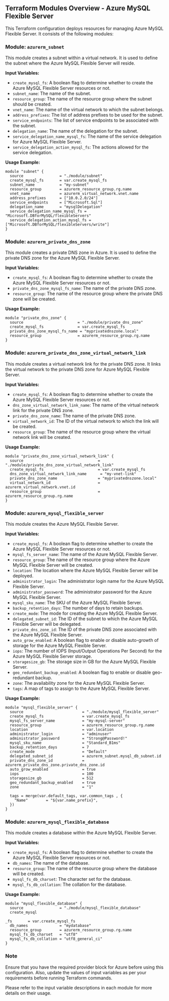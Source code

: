 ## Terraform Modules Overview - Azure MySQL Flexible Server

This Terraform configuration deploys resources for managing Azure MySQL Flexible Server. It consists of the following modules:

### Module: `azurerm_subnet`

This module creates a subnet within a virtual network. It is used to define the subnet where the Azure MySQL Flexible Server will reside.

**Input Variables:**
- `create_mysql_fs`: A boolean flag to determine whether to create the Azure MySQL Flexible Server resources or not.
- `subnet_name`: The name of the subnet.
- `resource_group`: The name of the resource group where the subnet should be created.
- `vnet_name`: The name of the virtual network to which the subnet belongs.
- `address_prefixes`: The list of address prefixes to be used for the subnet.
- `service_endpoints`: The list of service endpoints to be associated with the subnet.
- `delegation_name`: The name of the delegation for the subnet.
- `service_delegation_name_mysql_fs`: The name of the service delegation for Azure MySQL Flexible Server.
- `service_delegation_action_mysql_fs`: The actions allowed for the service delegation.

**Usage Example:**
```
module "subnet" {
  source                = "./module/subnet"
  create_mysql_fs       = var.create_mysql_fs
  subnet_name           = "my-subnet"
  resource_group        = azurerm_resource_group.rg.name
  vnet_name             = azurerm_virtual_network.vnet.name
  address_prefixes      = ["10.0.2.0/24"]
  service_endpoints     = ["Microsoft.Sql"]
  delegation_name       = "mysqlDelegation"
  service_delegation_name_mysql_fs = "Microsoft.DBforMySQL/flexibleServers"
  service_delegation_action_mysql_fs = ["Microsoft.DBforMySQL/flexibleServers/write"]
}
```

### Module: `azurerm_private_dns_zone`

This module creates a private DNS zone in Azure. It is used to define the private DNS zone for the Azure MySQL Flexible Server.

**Input Variables:**
- `create_mysql_fs`: A boolean flag to determine whether to create the Azure MySQL Flexible Server resources or not.
- `private_dns_zone_mysql_fs_name`: The name of the private DNS zone.
- `resource_group`: The name of the resource group where the private DNS zone will be created.

**Usage Example:**
```
module "private_dns_zone" {
  source                        = "./module/private_dns_zone"
  create_mysql_fs               = var.create_mysql_fs
  private_dns_zone_mysql_fs_name = "myprivatednszone.local"
  resource_group                = azurerm_resource_group.rg.name
}
```

### Module: `azurerm_private_dns_zone_virtual_network_link`

This module creates a virtual network link for the private DNS zone. It links the virtual network to the private DNS zone for Azure MySQL Flexible Server.

**Input Variables:**
- `create_mysql_fs`: A boolean flag to determine whether to create the Azure MySQL Flexible Server resources or not.
- `dns_zone_virtual_network_link_name`: The name of the virtual network link for the private DNS zone.
- `private_dns_zone_name`: The name of the private DNS zone.
- `virtual_network_id`: The ID of the virtual network to which the link will be created.
- `resource_group`: The name of the resource group where the virtual network link will be created.

**Usage Example:**
```
module "private_dns_zone_virtual_network_link" {
  source                                 = "./module/private_dns_zone_virtual_network_link"
  create_mysql_fs                        = var.create_mysql_fs
  dns_zone_virtual_network_link_name      = "my-vnet-link"
  private_dns_zone_name                  = "myprivatednszone.local"
  virtual_network_id                     = azurerm_virtual_network.vnet.id
  resource_group                         = azurerm_resource_group.rg.name
}
```

### Module: `azurerm_mysql_flexible_server`

This module creates the Azure MySQL Flexible Server.

**Input Variables:**
- `create_mysql_fs`: A boolean flag to determine whether to create the Azure MySQL Flexible Server resources or not.
- `mysql_fs_server_name`: The name of the Azure MySQL Flexible Server.
- `resource_group`: The name of the resource group where the Azure MySQL Flexible Server will be created.
- `location`: The location where the Azure MySQL Flexible Server will be deployed.
- `administrator_login`: The administrator login name for the Azure MySQL Flexible Server.
- `administrator_password`: The administrator password for the Azure MySQL Flexible Server.
- `mysql_sku_name`: The SKU of the Azure MySQL Flexible Server.
- `backup_retention_days`: The number of days to retain backups.
- `create_mode`: The mode for creating the Azure MySQL Flexible Server.
- `delegated_subnet_id`: The ID of the subnet to which the Azure MySQL Flexible Server will be delegated.
- `private_dns_zone_id`: The ID of the private DNS zone associated with the Azure MySQL Flexible Server.
- `auto_grow_enabled`: A boolean flag to enable or disable auto-growth of storage for the Azure MySQL Flexible Server.
- `iops`: The number of IOPS (Input/Output Operations Per Second) for the Azure MySQL Flexible Server storage.
- `storagesize_gb`: The storage size in GB for the Azure MySQL Flexible Server.
- `geo_redundant_backup_enabled`: A boolean flag to enable or disable geo-redundant backup.
- `zone`: The availability zone for the Azure MySQL Flexible Server.
- `tags`: A map of tags to assign to the Azure MySQL Flexible Server.

**Usage Example:**
```
module "mysql_flexible_server" {
  source                          = "./module/mysql_flexible_server"
  create_mysql_fs                 = var.create_mysql_fs
  mysql_fs_server_name            = "my-mysql-server"
  resource_group                  = azurerm_resource_group.rg.name
  location                        = var.location
  administrator_login             = "adminuser"
  administrator_password          = "Strong@Password!"
  mysql_sku_name                  = "Standard_B1ms"
  backup_retention_days           = 7
  create_mode                     = "Default"
  delegated_subnet_id             = azurerm_subnet.mysql_db_subnet.id
  private_dns_zone_id             = azurerm_private_dns_zone.private_dns_zone.id
  auto_grow_enabled               = true
  iops                            = 100
  storagesize_gb                  = 512
  geo_redundant_backup_enabled    = true
  zone                            = "1"

  tags = merge(var.default_tags, var.common_tags , {
    "Name"        = "${var.name_prefix}",
  })
}
```

### Module: `azurerm_mysql_flexible_database`

This module creates a database within the Azure MySQL Flexible Server.

**Input Variables:**
- `create_mysql_fs`: A boolean flag to determine whether to create the Azure MySQL Flexible Server resources or not.
- `db_names`: The name of the database.
- `resource_group`: The name of the resource group where the database will be created.
- `mysql_fs_db_charset`: The character set for the database.
- `mysql_fs_db_collation`: The collation for the database.

**Usage Example:**
```
module "mysql_flexible_database" {
  source                = "./module/mysql_flexible_database"
  create_mysql

_fs       = var.create_mysql_fs
  db_names              = "mydatabase"
  resource_group        = azurerm_resource_group.rg.name
  mysql_fs_db_charset   = "utf8"
  mysql_fs_db_collation = "utf8_general_ci"
}
```

### Note

Ensure that you have the required provider block for Azure before using this configuration. Also, update the values of input variables as per your requirements before running Terraform commands.

Please refer to the input variable descriptions in each module for more details on their usage.